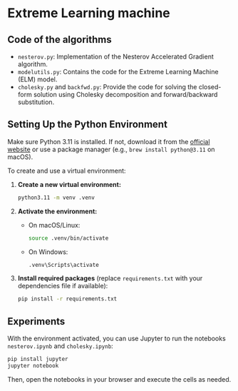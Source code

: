 # Extreme Learning machine

## Code of the algorithms

- `nesterov.py`: Implementation of the Nesterov Accelerated Gradient algorithm.
- `modelutils.py`: Contains the code for the Extreme Learning Machine (ELM) model.
- `cholesky.py` and `backfwd.py`: Provide the code for solving the closed-form solution using Cholesky decomposition and forward/backward substitution.


## Setting Up the Python Environment

Make sure Python 3.11 is installed. If not, download it from the [official website](https://www.python.org/downloads/) or use a package manager (e.g., `brew install python@3.11` on macOS).

To create and use a virtual environment:

1. **Create a new virtual environment:**
    ```bash
    python3.11 -m venv .venv
    ```

2. **Activate the environment:**
    - On macOS/Linux:
      ```bash
      source .venv/bin/activate
      ```
    - On Windows:
      ```cmd
      .venv\Scripts\activate
      ```

3. **Install required packages** (replace `requirements.txt` with your dependencies file if available):
    ```bash
    pip install -r requirements.txt
    ```

## Experiments 

With the environment activated, you can use Jupyter to run the notebooks `nesterov.ipynb` and `cholesky.ipynb`:

```bash
pip install jupyter
jupyter notebook
```

Then, open the notebooks in your browser and execute the cells as needed.